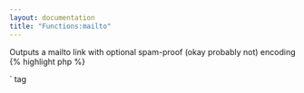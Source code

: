 ```yaml
---
layout: documentation
title: "Functions:mailto"
---
```


Outputs a mailto link with optional spam-proof (okay probably not) encoding
{% highlight php %}
<?php
mailto(string $address, [ string $text = null, [ string $subject = null, [ string $encode = null, [ string $cc = null, [ string $bcc = null, [ string $newsgroups = null, [ string $followupto = null, [ string $extra = null ]]]]]]]])
{% endhighlight %}

* **address**: target email address
* **text**: display text to show for the link, defaults to the address if not provided
* **subject**: the email subject
* **encode**: one of the available encoding (none, js, jscharcode or hex)
* **cc**: address(es) to carbon copy, comma separated
* **bcc**: address(es) to blind carbon copy, comma separated
* **newsgroups**: newsgroup(s) to post to, comma separated
* **followupto**: address(es) to follow up, comma separated
* **extra**: additional attributes to add to the `<a>` tag
